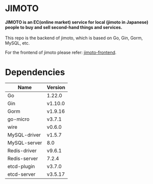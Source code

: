 # JIMOTO
#### JIMOTO is an EC(online market) service for local (jimoto in Japanese) people to buy and sell second-hand things and services.

This repo is the backend of jimoto, which is based on Go, Gin, Gorm, MySQL, etc. 

For the frontend of jimoto please refer: <a href = "https://github.com/lgangkai/jimoto-front">jimoto-frontend<a/>.

# Dependencies
| Name         | Version |
|--------------|---------|
| Go           | 1.22.0  |
| Gin          | v1.10.0 |
| Gorm         | v1.9.16 |
| go-micro     | v3.7.1  |
| wire         | v0.6.0  |
| MySQL-driver | v1.5.7  |
| MySQL-server | 8.0     |
| Redis-driver | v9.6.1  |
| Redis-server | 7.2.4   |
| etcd-plugin  | v3.7.0  |
| etcd-server  | v3.5.17 |